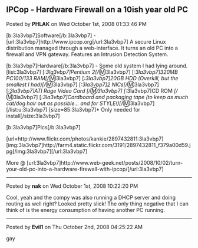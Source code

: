 ## IPCop - Hardware Firewall on a 10ish year old PC
Posted by **PHLAK** on Wed October 1st, 2008 01:33:46 PM

[b:3la3vbp7]Software[/b:3la3vbp7] - [url:3la3vbp7]http&#58;//www&#46;ipcop&#46;org[/url:3la3vbp7]
A secure Linux distribution managed through a web-interface. It turns an old PC into a firewall and VPN gateway. Features an Intrusion Detection System.

[b:3la3vbp7]Hardware[/b:3la3vbp7] - Some old system I had lying around.  
[list:3la3vbp7]
[*:3la3vbp7]Pentium 2[/*:m:3la3vbp7]
[*:3la3vbp7]320MB PC100/133 RAM[/*:m:3la3vbp7]
[*:3la3vbp7]20GB HDD (Overkill, but the smallest I had)[/*:m:3la3vbp7]
[*:3la3vbp7]2 NICs[/*:m:3la3vbp7]
[*:3la3vbp7]ATI Rage Video Card *[/*:m:3la3vbp7]
[*:3la3vbp7]CD ROM *[/*:m:3la3vbp7]
[*:3la3vbp7]Cardboard and packaging tape (to keep as much cat/dog hair out as possible... and for STYLE!)[/*:m:3la3vbp7][/list:u:3la3vbp7]
[size=85:3la3vbp7]* Only needed for install[/size:3la3vbp7]

[b:3la3vbp7]Pics[/b:3la3vbp7]

[url=http&#58;//www&#46;flickr&#46;com/photos/kankie/2897432811:3la3vbp7][img:3la3vbp7]http&#58;//farm4&#46;static&#46;flickr&#46;com/3191/2897432811_f379a00d59&#46;jpg[/img:3la3vbp7][/url:3la3vbp7]

More @ [url:3la3vbp7]http&#58;//www&#46;web-geek&#46;net/posts/2008/10/02/turn-your-old-pc-into-a-hardware-firewall-with-ipcop/[/url:3la3vbp7]

--------------------------------------------------------------------------------

Posted by **nak** on Wed October 1st, 2008 10:22:20 PM

Cool, yeah and the compy was also running a DHCP server and doing routing as well right? Looked pretty slick!  The only thing negative that I can think of is the energy consumption of having another PC running.

--------------------------------------------------------------------------------

Posted by **Evil1** on Thu October 2nd, 2008 04:25:22 AM

gay
